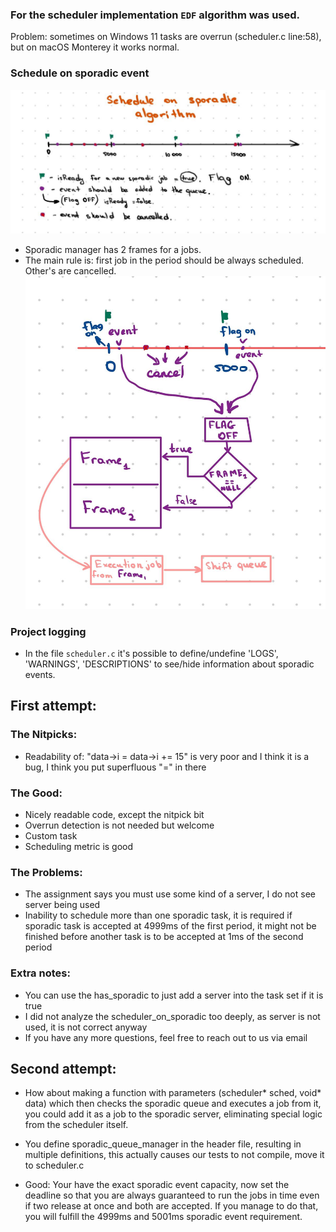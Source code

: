 ### For the scheduler implementation `EDF` algorithm was used.

Problem: sometimes on Windows 11 tasks are overrun (scheduler.c line:58), 
but on macOS Monterey it works normal. 


### Schedule on sporadic event
![SCHEDULE ON SPORADIC](https://github.com/NikitaVolotovich/real-time-operation-system/blob/main/2022-06-17%2010.19.08.jpg "")
- Sporadic manager has 2 frames for a jobs.
- The main rule is: first job in the period should be always scheduled. Other's are cancelled.
![SPORADIC QUEUE VISUALISATION](https://github.com/NikitaVolotovich/real-time-operation-system/blob/main/2022-06-17%2010.32.18.jpg "")


### Project logging
- In the file `scheduler.c` it's possible to define/undefine 'LOGS', 'WARNINGS', 'DESCRIPTIONS' 
to see/hide information about sporadic events.
## First attempt:

### The Nitpicks:
 - Readability of: "data->i = data->i += 15" is very poor and I think it is a
   bug, I think you put superfluous "=" in there

### The Good:
 - Nicely readable code, except the nitpick bit
 - Overrun detection is not needed but welcome
 - Custom task
 - Scheduling metric is good

### The Problems:
 - The assignment says you must use some kind of a server, I do not see server
   being used
 - Inability to schedule more than one sporadic task, it is required if sporadic
   task is accepted at 4999ms of the first period, it might not be finished
   before another task is to be accepted at 1ms of the second period

### Extra notes:
 - You can use the has_sporadic to just add a server into the task set if it
   is true
 - I did not analyze the scheduler_on_sporadic too deeply, as server is not
   used, it is not correct anyway
 - If you have any more questions, feel free to reach out to us via email

## Second attempt:

- How about making a function with parameters (scheduler* sched, void* data)
which then checks the sporadic queue and executes a job from it, you could
add it as a job to the sporadic server, eliminating special logic from the
scheduler itself.

- You define sporadic_queue_manager in the header file, resulting in multiple
definitions, this actually causes our tests to not compile, move it to
scheduler.c

- Good: Your have the exact sporadic event capacity, now set the deadline
so that you are always guaranteed to run the jobs in time even if two release
at once and both are accepted. If you manage to do that, you will fulfill the
4999ms and 5001ms sporadic event requirement.

